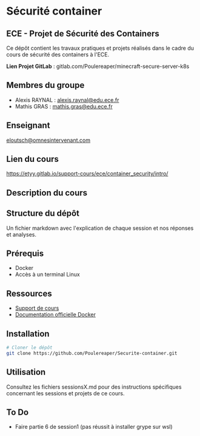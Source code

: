# Sécurité container

## ECE - Projet de Sécurité des Containers

Ce dépôt contient les travaux pratiques et projets réalisés dans le cadre du cours de sécurité des containers à l'ECE.

**Lien Projet GitLab** : gitlab.com/Poulereaper/minecraft-secure-server-k8s

## Membres du groupe
- Alexis RAYNAL : alexis.raynal@edu.ece.fr
- Mathis GRAS : mathis.gras@edu.ece.fr

## Enseignant
eloutsch@omnesintervenant.com

## Lien du cours
https://etyy.gitlab.io/support-cours/ece/container_security/intro/

## Description du cours


## Structure du dépôt
Un fichier markdown avec l'explication de chaque session et nos réponses et analyses.


## Prérequis
- Docker
- Accès à un terminal Linux

## Ressources
- [Support de cours](https://etyy.gitlab.io/support-cours/ece/container_security/intro/)
- [Documentation officielle Docker](https://docs.docker.com/engine/security/)

## Installation

```bash
# Cloner le dépôt
git clone https://github.com/Poulereaper/Securite-container.git

```

## Utilisation

Consultez les fichiers sessionsX.md pour des instructions spécifiques concernant les sessions et projets de ce cours.

## To Do 

- Faire partie 6 de session1 (pas réussit à installer grype sur wsl)



